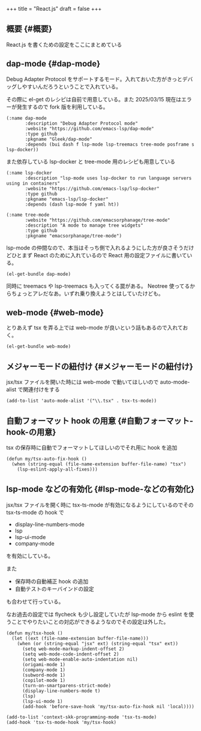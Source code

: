 +++
title = "React.js"
draft = false
+++

## 概要 {#概要}

React.js を書くための設定をここにまとめている


## dap-mode {#dap-mode}

Debug Adapter Protocol をサポートするモード。入れておいた方がきっとデバッグしやすいんだろうということで入れている。

その際に el-get のレシピは自前で用意している。また 2025/03/15 現在はエラーが発生するので fork 版を利用している。

```emacs-lisp
(:name dap-mode
       :description "Debug Adapter Protocol mode"
       :website "https://github.com/emacs-lsp/dap-mode"
       :type github
       :pkgname "Gleek/dap-mode"
       :depends (bui dash f lsp-mode lsp-treemacs tree-mode posframe s lsp-docker))
```

また依存している lsp-docker と tree-mode 用のレシピも用意している

```emacs-lisp
(:name lsp-docker
       :description "lsp-mode uses lsp-docker to run language servers using in containers"
       :website "https://github.com/emacs-lsp/lsp-docker"
       :type github
       :pkgname "emacs-lsp/lsp-docker"
       :depends (dash lsp-mode f yaml ht))
```

```emacs-lisp
(:name tree-mode
       :website "https://github.com/emacsorphanage/tree-mode"
       :description "A mode to manage tree widgets"
       :type github
       :pkgname "emacsorphanage/tree-mode")
```

lsp-mode の仲間なので、本当はそっち側で入れるようにした方が良さそうだけどひとまず React のために入れているので React 用の設定ファイルに書いている。

```emacs-lisp
(el-get-bundle dap-mode)
```

同時に treemacs や lsp-treemacs も入ってくる罠がある。
Neotree 使ってるからちょっとアレだなあ。いずれ乗り換えようとはしていたけども。


## web-mode {#web-mode}

とりあえず tsx を弄る上では web-mode が良いという話もあるので入れておく。

```emacs-lisp
(el-get-bundle web-mode)
```


## メジャーモードの紐付け {#メジャーモードの紐付け}

jsx/tsx ファイルを開いた時には web-mode で動いてほしいので
auto-mode-alist で関連付けをする

```emacs-lisp
(add-to-list 'auto-mode-alist '("\\.tsx" . tsx-ts-mode))
```


## 自動フォーマット hook の用意 {#自動フォーマット-hook-の用意}

tsx の保存時に自動でフォーマットしてほしいのでそれ用に hook を追加

```emacs-lisp
(defun my/tsx-auto-fix-hook ()
  (when (string-equal (file-name-extension buffer-file-name) "tsx")
    (lsp-eslint-apply-all-fixes)))
```


## lsp-mode などの有効化 {#lsp-mode-などの有効化}

jsx/tsx ファイルを開く時に tsx-ts-mode が有効になるようにしているのでその tsx-ts-mode の hook で

-   display-line-numbers-mode
-   lsp
-   lsp-ui-mode
-   company-mode

を有効にしている。

また

-   保存時の自動補正 hook の追加
-   自動テストのキーバインドの設定

も合わせて行っている。

なお過去の設定では flycheck も少し設定していたが
lsp-mode から eslint を使うことでやりたいことの対応ができるようなのでその設定は外した。

```emacs-lisp
(defun my/tsx-hook ()
  (let ((ext (file-name-extension buffer-file-name)))
    (when (or (string-equal "jsx" ext) (string-equal "tsx" ext))
      (setq web-mode-markup-indent-offset 2)
      (setq web-mode-code-indent-offset 2)
      (setq web-mode-enable-auto-indentation nil)
      (origami-mode 1)
      (company-mode 1)
      (subword-mode 1)
      (copilot-mode 1)
      (turn-on-smartparens-strict-mode)
      (display-line-numbers-mode t)
      (lsp)
      (lsp-ui-mode 1)
      (add-hook 'before-save-hook 'my/tsx-auto-fix-hook nil 'local))))

(add-to-list 'context-skk-programming-mode 'tsx-ts-mode)
(add-hook 'tsx-ts-mode-hook 'my/tsx-hook)
```
